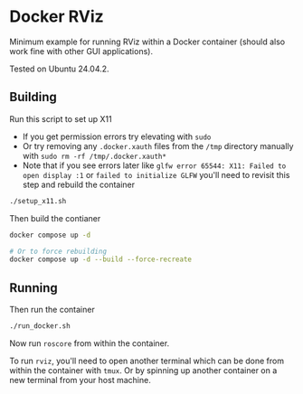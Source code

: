 # Docker RViz

Minimum example for running RViz within a Docker container (should also work fine with other GUI applications).

Tested on Ubuntu 24.04.2.

## Building

Run this script to set up X11

- If you get permission errors try elevating with `sudo`
- Or try removing any `.docker.xauth` files from the `/tmp` directory manually with `sudo rm -rf /tmp/.docker.xauth*`
- Note that if you see errors later like `glfw error 65544: X11: Failed to open display :1` or `failed to initialize GLFW` you'll need to revisit this step and rebuild the container

```bash
./setup_x11.sh
```

Then build the contianer

```bash
docker compose up -d

# Or to force rebuilding
docker compose up -d --build --force-recreate
```

## Running

Then run the container

```bash
./run_docker.sh
```

Now run `roscore` from within the container.

To run `rviz`, you'll need to open another terminal which can be done from within the container with `tmux`. Or by spinning up another container on a new terminal from your host machine.
